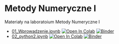 # Metody Numeryczne I

Materiały na laboratoium Metody Numeryczne I

- [01_Wprowadzenie.ipynb](https://github.com/IS-UMK/mn/blob/main/01_Wprowadzenie.ipynb)  [![Open In Colab](https://colab.research.google.com/assets/colab-badge.svg)](https://colab.research.google.com/github/IS-UMK/mn/blob/main/01_Wprowadzenie.ipynb) [![Binder](https://mybinder.org/badge_logo.svg)](https://mybinder.org/v2/gh/IS-UMK/mn/main?filepath=01_Wprowadzenie.ipynb)
- [02_python2.ipynb](https://github.com/IS-UMK/mn/blob/main/02_python2.ipynb)  [![Open In Colab](https://colab.research.google.com/assets/colab-badge.svg)](https://colab.research.google.com/github/IS-UMK/mn/blob/main/02_python2.ipynb) [![Binder](https://mybinder.org/badge_logo.svg)](https://mybinder.org/v2/gh/IS-UMK/mn/main?filepath=02_python2.ipynb)




